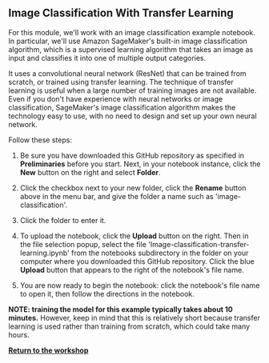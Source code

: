 ## Image Classification With Transfer Learning


For this module, we'll work with an image classification example notebook. In particular, we'll use Amazon SageMaker's built-in image classification algorithm, which is a supervised learning algorithm that takes an image as input and classifies it into one of multiple output categories. 

It uses a convolutional neural network (ResNet) that can be trained from scratch, or trained using transfer learning.  The technique of transfer learning is useful when a large number of training images are not available. Even if you don't have experience with neural networks or image classification, SageMaker's image classification algorithm makes the technology easy to use, with no need to design and set up your own neural network.  

Follow these steps:

1. Be sure you have downloaded this GitHub repository as specified in **Preliminaries** before you start.  Next, in your notebook instance, click the **New** button on the right and select **Folder**.  

2. Click the checkbox next to your new folder, click the **Rename** button above in the menu bar, and give the folder a name such as 'image-classification'.

3. Click the folder to enter it.

4. To upload the notebook, click the **Upload** button on the right. Then in the file selection popup, select the file 'Image-classification-transfer-learning.ipynb' from the notebooks subdirectory in the folder on your computer where you downloaded this GitHub repository. Click the blue **Upload** button that appears to the right of the notebook's file name.

5. You are now ready to begin the notebook:  click the notebook's file name to open it, then follow the directions in the notebook.


<p><strong>NOTE:  training the model for this example typically takes about 10 minutes.</strong> However, keep in mind that this is relatively short because transfer learning is used rather than training from scratch, which could take many hours.</p>

[**Return to the workshop**](../Workshop2)
